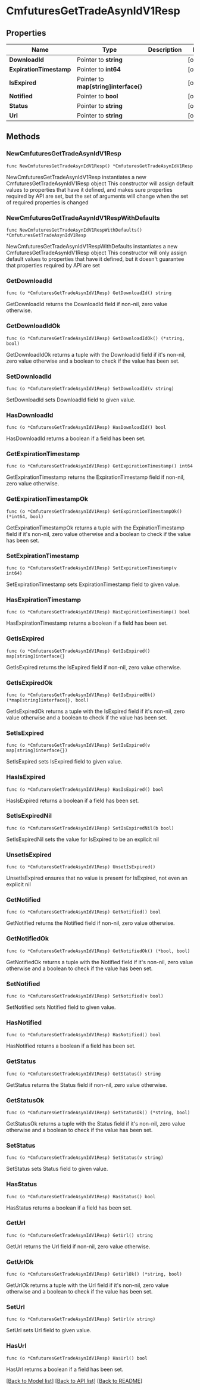 # CmfuturesGetTradeAsynIdV1Resp

## Properties

Name | Type | Description | Notes
------------ | ------------- | ------------- | -------------
**DownloadId** | Pointer to **string** |  | [optional] 
**ExpirationTimestamp** | Pointer to **int64** |  | [optional] 
**IsExpired** | Pointer to **map[string]interface{}** |  | [optional] 
**Notified** | Pointer to **bool** |  | [optional] 
**Status** | Pointer to **string** |  | [optional] 
**Url** | Pointer to **string** |  | [optional] 

## Methods

### NewCmfuturesGetTradeAsynIdV1Resp

`func NewCmfuturesGetTradeAsynIdV1Resp() *CmfuturesGetTradeAsynIdV1Resp`

NewCmfuturesGetTradeAsynIdV1Resp instantiates a new CmfuturesGetTradeAsynIdV1Resp object
This constructor will assign default values to properties that have it defined,
and makes sure properties required by API are set, but the set of arguments
will change when the set of required properties is changed

### NewCmfuturesGetTradeAsynIdV1RespWithDefaults

`func NewCmfuturesGetTradeAsynIdV1RespWithDefaults() *CmfuturesGetTradeAsynIdV1Resp`

NewCmfuturesGetTradeAsynIdV1RespWithDefaults instantiates a new CmfuturesGetTradeAsynIdV1Resp object
This constructor will only assign default values to properties that have it defined,
but it doesn't guarantee that properties required by API are set

### GetDownloadId

`func (o *CmfuturesGetTradeAsynIdV1Resp) GetDownloadId() string`

GetDownloadId returns the DownloadId field if non-nil, zero value otherwise.

### GetDownloadIdOk

`func (o *CmfuturesGetTradeAsynIdV1Resp) GetDownloadIdOk() (*string, bool)`

GetDownloadIdOk returns a tuple with the DownloadId field if it's non-nil, zero value otherwise
and a boolean to check if the value has been set.

### SetDownloadId

`func (o *CmfuturesGetTradeAsynIdV1Resp) SetDownloadId(v string)`

SetDownloadId sets DownloadId field to given value.

### HasDownloadId

`func (o *CmfuturesGetTradeAsynIdV1Resp) HasDownloadId() bool`

HasDownloadId returns a boolean if a field has been set.

### GetExpirationTimestamp

`func (o *CmfuturesGetTradeAsynIdV1Resp) GetExpirationTimestamp() int64`

GetExpirationTimestamp returns the ExpirationTimestamp field if non-nil, zero value otherwise.

### GetExpirationTimestampOk

`func (o *CmfuturesGetTradeAsynIdV1Resp) GetExpirationTimestampOk() (*int64, bool)`

GetExpirationTimestampOk returns a tuple with the ExpirationTimestamp field if it's non-nil, zero value otherwise
and a boolean to check if the value has been set.

### SetExpirationTimestamp

`func (o *CmfuturesGetTradeAsynIdV1Resp) SetExpirationTimestamp(v int64)`

SetExpirationTimestamp sets ExpirationTimestamp field to given value.

### HasExpirationTimestamp

`func (o *CmfuturesGetTradeAsynIdV1Resp) HasExpirationTimestamp() bool`

HasExpirationTimestamp returns a boolean if a field has been set.

### GetIsExpired

`func (o *CmfuturesGetTradeAsynIdV1Resp) GetIsExpired() map[string]interface{}`

GetIsExpired returns the IsExpired field if non-nil, zero value otherwise.

### GetIsExpiredOk

`func (o *CmfuturesGetTradeAsynIdV1Resp) GetIsExpiredOk() (*map[string]interface{}, bool)`

GetIsExpiredOk returns a tuple with the IsExpired field if it's non-nil, zero value otherwise
and a boolean to check if the value has been set.

### SetIsExpired

`func (o *CmfuturesGetTradeAsynIdV1Resp) SetIsExpired(v map[string]interface{})`

SetIsExpired sets IsExpired field to given value.

### HasIsExpired

`func (o *CmfuturesGetTradeAsynIdV1Resp) HasIsExpired() bool`

HasIsExpired returns a boolean if a field has been set.

### SetIsExpiredNil

`func (o *CmfuturesGetTradeAsynIdV1Resp) SetIsExpiredNil(b bool)`

 SetIsExpiredNil sets the value for IsExpired to be an explicit nil

### UnsetIsExpired
`func (o *CmfuturesGetTradeAsynIdV1Resp) UnsetIsExpired()`

UnsetIsExpired ensures that no value is present for IsExpired, not even an explicit nil
### GetNotified

`func (o *CmfuturesGetTradeAsynIdV1Resp) GetNotified() bool`

GetNotified returns the Notified field if non-nil, zero value otherwise.

### GetNotifiedOk

`func (o *CmfuturesGetTradeAsynIdV1Resp) GetNotifiedOk() (*bool, bool)`

GetNotifiedOk returns a tuple with the Notified field if it's non-nil, zero value otherwise
and a boolean to check if the value has been set.

### SetNotified

`func (o *CmfuturesGetTradeAsynIdV1Resp) SetNotified(v bool)`

SetNotified sets Notified field to given value.

### HasNotified

`func (o *CmfuturesGetTradeAsynIdV1Resp) HasNotified() bool`

HasNotified returns a boolean if a field has been set.

### GetStatus

`func (o *CmfuturesGetTradeAsynIdV1Resp) GetStatus() string`

GetStatus returns the Status field if non-nil, zero value otherwise.

### GetStatusOk

`func (o *CmfuturesGetTradeAsynIdV1Resp) GetStatusOk() (*string, bool)`

GetStatusOk returns a tuple with the Status field if it's non-nil, zero value otherwise
and a boolean to check if the value has been set.

### SetStatus

`func (o *CmfuturesGetTradeAsynIdV1Resp) SetStatus(v string)`

SetStatus sets Status field to given value.

### HasStatus

`func (o *CmfuturesGetTradeAsynIdV1Resp) HasStatus() bool`

HasStatus returns a boolean if a field has been set.

### GetUrl

`func (o *CmfuturesGetTradeAsynIdV1Resp) GetUrl() string`

GetUrl returns the Url field if non-nil, zero value otherwise.

### GetUrlOk

`func (o *CmfuturesGetTradeAsynIdV1Resp) GetUrlOk() (*string, bool)`

GetUrlOk returns a tuple with the Url field if it's non-nil, zero value otherwise
and a boolean to check if the value has been set.

### SetUrl

`func (o *CmfuturesGetTradeAsynIdV1Resp) SetUrl(v string)`

SetUrl sets Url field to given value.

### HasUrl

`func (o *CmfuturesGetTradeAsynIdV1Resp) HasUrl() bool`

HasUrl returns a boolean if a field has been set.


[[Back to Model list]](../README.md#documentation-for-models) [[Back to API list]](../README.md#documentation-for-api-endpoints) [[Back to README]](../README.md)


